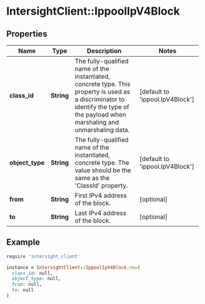 # IntersightClient::IppoolIpV4Block

## Properties

| Name | Type | Description | Notes |
| ---- | ---- | ----------- | ----- |
| **class_id** | **String** | The fully-qualified name of the instantiated, concrete type. This property is used as a discriminator to identify the type of the payload when marshaling and unmarshaling data. | [default to &#39;ippool.IpV4Block&#39;] |
| **object_type** | **String** | The fully-qualified name of the instantiated, concrete type. The value should be the same as the &#39;ClassId&#39; property. | [default to &#39;ippool.IpV4Block&#39;] |
| **from** | **String** | First IPv4 address of the block. | [optional] |
| **to** | **String** | Last IPv4 address of the block. | [optional] |

## Example

```ruby
require 'intersight_client'

instance = IntersightClient::IppoolIpV4Block.new(
  class_id: null,
  object_type: null,
  from: null,
  to: null
)
```

